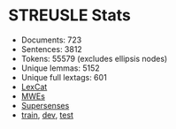 STREUSLE Stats
==============

* Documents:                723
* Sentences:               3812
* Tokens:                 55579 (excludes ellipsis nodes)
* Unique lemmas:           5152
* Unique full lextags:      601
* [LexCat](LEXCAT.txt)
* [MWEs](MWES.txt)
* [Supersenses](SUPERSENSES.txt)
* [train](train/STATS.md), [dev](dev/STATS.md), [test](test/STATS.md)

